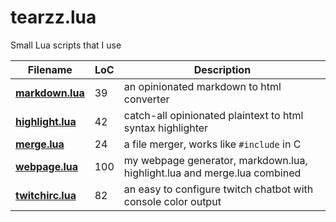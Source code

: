 # tearzz.lua
Small Lua scripts that I use

|  Filename | LoC | Description |
|-----------|-----|-------------|
| **[markdown.lua](markdown.lua)** | 39 | an opinionated markdown to html converter |
| **[highlight.lua](highlight.lua)** | 42 | catch-all opinionated plaintext to html syntax highlighter |
| **[merge.lua](merge.lua)** | 24 | a file merger, works like `#include` in C |
| **[webpage.lua](webpage.lua)** | 100 | my webpage generator, markdown.lua, highlight.lua and merge.lua combined |
| **[twitchirc.lua](twitchirc.lua)** | 82 | an easy to configure twitch chatbot with console color output |
